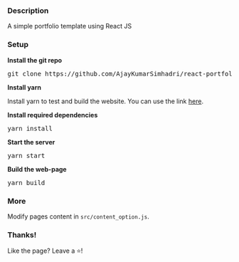 ### Description

A simple portfolio template using React JS

### Setup

**Install the git repo**

<pre>git clone https://github.com/AjayKumarSimhadri/react-portfolio.git</pre>

**Install yarn**

Install yarn to test and build the website. You can use the link [here](https://classic.yarnpkg.com/lang/en/docs/install/#windows-stable).
 
**Install required dependencies**

<pre>yarn install</pre>

**Start the server**

<pre>yarn start</pre>

**Build the web-page**

<pre>yarn build</pre>

### More

Modify pages content in  `src/content_option.js`.

### Thanks!

Like the page? Leave a ⭐! 
